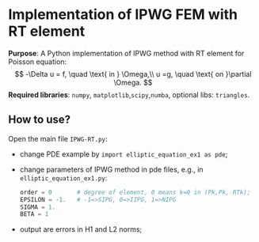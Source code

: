 # Implementation of IPWG FEM with RT element

**Purpose**: A Python implementation of IPWG method with RT element for Poisson equation:
$$
-\Delta u = f, \quad \text{ in } \Omega,\\
u =g, \quad \text{ on }\partial \Omega.
$$
**Required libraries**: `numpy`, `matplotlib`,`scipy`,`numba`, optional libs: `triangles`.

## How to use?

Open the main file `IPWG-RT.py`:

* change PDE example by `import elliptic_equation_ex1 as pde`;
* change parameters of IPWG method in pde files, e.g., in `elliptic_equation_ex1.py`:
    ```Python
    order = 0       # degree of element, 0 means k=0 in (Pk,Pk, RTk);
    EPSILON = -1.	# -1=>SIPG, 0=>IIPG, 1=>NIPG
    SIGMA = 1.
    BETA = 1
    ```

* output are errors in H1 and L2 norms;
